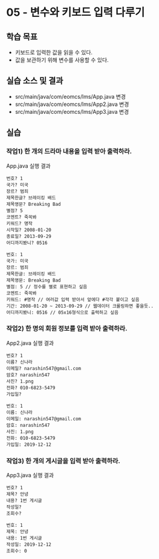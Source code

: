 # 05 - 변수와 키보드 입력 다루기

## 학습 목표

-	키보드로 입력한 값을 읽을 수 있다.
- 값을 보관하기 위해 변수를 사용할 수 있다.

## 실습 소스 및 결과

- src/main/java/com/eomcs/lms/App.java 변경
- src/main/java/com/eomcs/lms/App2.java 변경
- src/main/java/com/eomcs/lms/App3.java 변경

## 실습

### 작업1) 한 개의 드라마 내용을 입력 받아 출력하라.

App.java 실행 결과

```
번호? 1
국가? 미국
장르? 범죄
제목한글? 브레이킹 배드
제목영문? Breaking Bad
별점? 5
코멘트? 죽꼭봐
키워드? 명작
시작일? 2008-01-20
종료일? 2013-09-29
어디까지봤니? 0516

번호: 1
국가: 미국
장르: 범죄
제목한글: 브레이킹 배드
제목영문: Breaking Bad
별점: 5 // 정수를 별로 표현하고 싶음
코멘트: 죽꼭봐
키워드: #명작 // 여러값 입력 받아서 앞에다 #각각 붙이고 싶음
기간: 2008-01-20 ~ 2013-09-29 // 웹데이터 크롤링하면 좋을듯..
어디까지봤니: 0516 // 05x16형식으로 출력하고 싶음

```

### 작업2) 한 명의 회원 정보를 입력 받아 출력하라.

App2.java 실행 결과

```
번호? 1
이름? 신나라
이메일? narashin547@gmail.com
암호? narashin547
사진? 1.png
전화? 010-6823-5479
가입일? 

번호: 1
이름: 신나라
이메일: narashin547@gmail.com
암호: narashin547
사진: 1.png
전화: 010-6823-5479
가입일: 2019-12-12

```

### 작업3) 한 개의 게시글을 입력 받아 출력하라.

App3.java 실행 결과

```
번호? 1
제목? 안녕
내용? 1번 게시글
작성일? 
조회수? 

번호: 1
제목: 안녕
내용: 1번 게시글
작성일: 2019-12-12
조회수: 0

```
